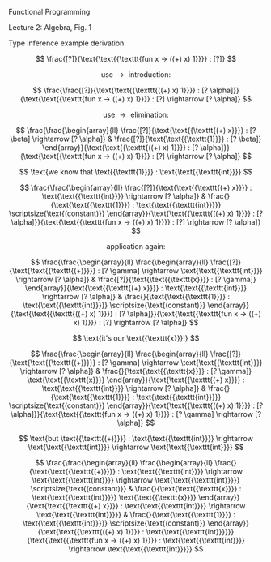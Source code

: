 Functional Programming



Lecture 2: Algebra, Fig. 1

Type inference example derivation

$$ \frac{[?]}{\text{\text{{\texttt{fun x -> ((+) x) 1}}}} : [?]} $$

$$ \text{use } \rightarrow \text{ introduction:} $$

$$ \frac{\frac{[?]}{\text{\text{{\texttt{((+) x) 1}}}} : [?
   \alpha]}}{\text{\text{{\texttt{fun x -> ((+) x) 1}}}} : [?] 
\rightarrow
   [? \alpha]} $$

$$ \text{use } \rightarrow \text{ elimination:} $$

$$ \frac{\frac{\begin{array}{ll}
     \frac{[?]}{\text{\text{{\texttt{(+) x}}}} : [? \beta] \rightarrow [?
     \alpha]} & \frac{[?]}{\text{\text{{\texttt{1}}}} : [? \beta]}
   \end{array}}{\text{\text{{\texttt{((+) x) 1}}}} : [?
   \alpha]}}{\text{\text{{\texttt{fun x -> ((+) x) 1}}}} : [?] 
\rightarrow
   [? \alpha]} $$

$$ \text{we know that \text{{\texttt{1}}}} : \text{\text{{\texttt{int}}}}
$$

$$ \frac{\frac{\begin{array}{ll}
     \frac{[?]}{\text{\text{{\texttt{(+) x}}}} :
     \text{\text{{\texttt{int}}}} \rightarrow [? \alpha]} &
     \frac{}{\text{\text{{\texttt{1}}}} : \text{\text{{\texttt{int}}}}}
     \scriptsize{\text{(constant)}}
   \end{array}}{\text{\text{{\texttt{((+) x) 1}}}} : [?
   \alpha]}}{\text{\text{{\texttt{fun x -> ((+) x) 1}}}} : [?] 
\rightarrow
   [? \alpha]} $$

$$ \text{application again:} $$

$$ \frac{\frac{\begin{array}{ll}
     \frac{\begin{array}{ll}
       \frac{[?]}{\text{\text{{\texttt{(+)}}}} : [? \gamma] \rightarrow
       \text{\text{{\texttt{int}}}} \rightarrow [? \alpha]} &
       \frac{[?]}{\text{\text{{\texttt{x}}}} : [? \gamma]}
     \end{array}}{\text{\text{{\texttt{(+) x}}}} :
     \text{\text{{\texttt{int}}}} \rightarrow [? \alpha]} &
     \frac{}{\text{\text{{\texttt{1}}}} : \text{\text{{\texttt{int}}}}}
     \scriptsize{\text{(constant)}}
   \end{array}}{\text{\text{{\texttt{((+) x) 1}}}} : [?
   \alpha]}}{\text{\text{{\texttt{fun x -> ((+) x) 1}}}} : [?] 
\rightarrow
   [? \alpha]} $$

$$ \text{it's our \text{{\texttt{x}}}!} $$

$$ \frac{\frac{\begin{array}{ll}
     \frac{\begin{array}{ll}
       \frac{[?]}{\text{\text{{\texttt{(+)}}}} : [? \gamma] \rightarrow
       \text{\text{{\texttt{int}}}} \rightarrow [? \alpha]} &
       \frac{}{\text{\text{{\texttt{x}}}} : [? \gamma]}
       \text{\text{{\texttt{x}}}}
     \end{array}}{\text{\text{{\texttt{(+) x}}}} :
     \text{\text{{\texttt{int}}}} \rightarrow [? \alpha]} &
     \frac{}{\text{\text{{\texttt{1}}}} : \text{\text{{\texttt{int}}}}}
     \scriptsize{\text{(constant)}}
   \end{array}}{\text{\text{{\texttt{((+) x) 1}}}} : [?
   \alpha]}}{\text{\text{{\texttt{fun x -> ((+) x) 1}}}} : [? \gamma]
   \rightarrow [? \alpha]} $$

$$ \text{but \text{{\texttt{(+)}}}} : \text{\text{{\texttt{int}}}}
   \rightarrow \text{\text{{\texttt{int}}}} \rightarrow
   \text{\text{{\texttt{int}}}} $$

$$ \frac{\frac{\begin{array}{ll}
     \frac{\begin{array}{ll}
       \frac{}{\text{\text{{\texttt{(+)}}}} : \text{\text{{\texttt{int}}}}
       \rightarrow \text{\text{{\texttt{int}}}} \rightarrow
       \text{\text{{\texttt{int}}}}} \scriptsize{\text{(constant)}} &
       \frac{}{\text{\text{{\texttt{x}}}} : \text{\text{{\texttt{int}}}}}
       \text{\text{{\texttt{x}}}}
     \end{array}}{\text{\text{{\texttt{(+) x}}}} :
     \text{\text{{\texttt{int}}}} \rightarrow
     \text{\text{{\texttt{int}}}}} & \frac{}{\text{\text{{\texttt{1}}}} :
     \text{\text{{\texttt{int}}}}} \scriptsize{\text{(constant)}}
   \end{array}}{\text{\text{{\texttt{((+) x) 1}}}} :
   \text{\text{{\texttt{int}}}}}}{\text{\text{{\texttt{fun x -> ((+) 
x)
   1}}}} : \text{\text{{\texttt{int}}}} \rightarrow
   \text{\text{{\texttt{int}}}}} $$


